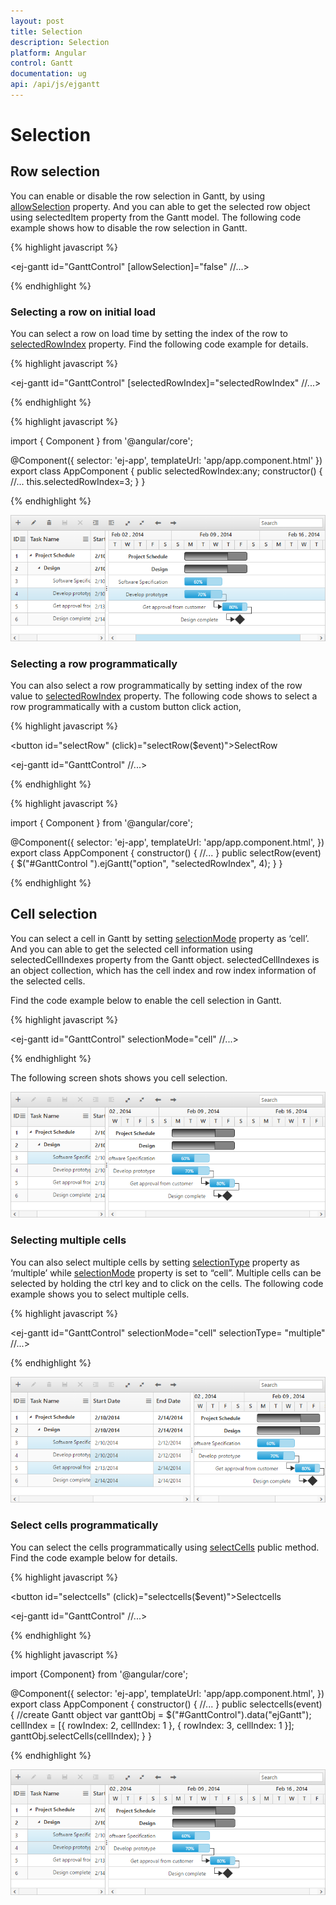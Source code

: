```yaml
---
layout: post
title: Selection
description: Selection
platform: Angular
control: Gantt
documentation: ug
api: /api/js/ejgantt
---
```

# Selection

## Row selection

You can enable or disable the row selection in Gantt, by using [allowSelection](/api/js/ejgantt#members:allowselection) property. And you can able to get the selected row object using selectedItem property from the Gantt model. The following code example shows how to disable the row selection in Gantt.


{% highlight javascript %}

<ej-gantt id="GanttControl" [allowSelection]="false"
    //...>
</ej-gantt>

{% endhighlight %}

### Selecting a row on initial load

You can select a row on load time by setting the index of the row to [selectedRowIndex](/api/js/ejgantt#members:selectedrowindex) property. Find the following code example for details.

{% highlight javascript %}

<ej-gantt id="GanttControl" [selectedRowIndex]="selectedRowIndex"
    //...>
</ej-gantt>

{% endhighlight %}

{% highlight javascript %}

import { Component } from '@angular/core';

@Component({
  selector: 'ej-app',
    templateUrl: 'app/app.component.html'
})
export class AppComponent {
  public selectedRowIndex:any;
  constructor() {
   //...
   this.selectedRowIndex=3;
  }
}

{% endhighlight %}

![](Selection_images/Selection_img1.png)

### Selecting a row programmatically 

You can also select a row programmatically by setting index of the row value to [selectedRowIndex](/api/js/ejgantt#members:selectedrowindex) property. The following code shows to select a row programmatically with a custom button click action,

{% highlight javascript %}

<button id="selectRow" (click)="selectRow($event)">SelectRow</button>

<ej-gantt id="GanttControl"
    //...>
</ej-gantt>

{% endhighlight %}

{% highlight javascript %}

import { Component } from '@angular/core';

@Component({
  selector: 'ej-app',
    templateUrl: 'app/app.component.html',
})
export class AppComponent {
  constructor() {
   //...
  }
   public selectRow(event) {
         $("#GanttControl ").ejGantt("option", "selectedRowIndex", 4);
    }
}

{% endhighlight %}

## Cell selection

You can select a cell in Gantt by setting [selectionMode](/api/js/ejgantt#members:selectionmode) property as ‘cell’. And you can able to get the selected cell information using selectedCellIndexes property from the Gantt object. selectedCellIndexes is an object collection, which has the cell index and row index information of the selected cells.

Find the code example below to enable the cell selection in Gantt. 

{% highlight javascript %}

<ej-gantt id="GanttControl" selectionMode="cell"
    //...>
</ej-gantt>

{% endhighlight %}

The following screen shots shows you cell selection.

![](Selection_images/Selection_img2.png)

### Selecting multiple cells

You can also select multiple cells by setting [selectionType](/api/js/ejgantt#members:selectiontype) property as ‘multiple’ while [selectionMode](/api/js/ejgantt#members:selectionmode) property is set to “cell”. Multiple cells can be selected by holding the ctrl key and to click on the cells. The following code example shows you to select multiple cells.

{% highlight javascript %}

<ej-gantt id="GanttControl" selectionMode="cell" selectionType= "multiple"
    //...>
</ej-gantt>

{% endhighlight %}

![](Selection_images/Selection_img3.png)

### Select cells programmatically 

You can select the cells programmatically using [selectCells](/api/js/ejgantt#methods:selectcells) public method. Find the code example below for details.

{% highlight javascript %}

<button id="selectcells" (click)="selectcells($event)">Selectcells</button>

<ej-gantt id="GanttControl"
    //...>
</ej-gantt>

{% endhighlight %}

{% highlight javascript %}

import {Component} from '@angular/core';

@Component({
    selector: 'ej-app',
    templateUrl: 'app/app.component.html',
})
export class AppComponent {
    constructor() {
        //...
    }
    public selectcells(event) {
        //create Gantt object
        var ganttObj = $("#GanttControl").data("ejGantt");
        cellIndex = [{
            rowIndex: 2,
            cellIndex: 1
        }, {
            rowIndex: 3,
            cellIndex: 1
        }];
        ganttObj.selectCells(cellIndex);
    }
}

{% endhighlight %}


![](Selection_images/Selection_img4.png)
